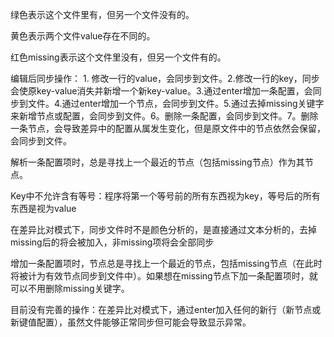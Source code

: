 绿色表示这个文件里有，但另一个文件没有的。

黄色表示两个文件value存在不同的。

红色missing表示这个文件里没有，但另一个文件有的。

编辑后同步操作：
    1. 修改一行的value，会同步到文件。2.修改一行的key，同步会使原key-value消失并新增一个新key-value。3.通过enter增加一条配置，会同步到文件。4.通过enter增加一个节点，会同步到文件。5.通过去掉missing关键字来新增节点或配置，会同步到文件。6。删除一条配置，会同步到文件。7。删除一条节点，会导致差异中的配置从属发生变化，但是原文件中的节点依然会保留，会同步到文件。

解析一条配置项时，总是寻找上一个最近的节点（包括missing节点）作为其节点。

Key中不允许含有等号：程序将第一个等号前的所有东西视为key，等号后的所有东西是视为value

在差异比对模式下，同步文件时不是颜色分析的，是直接通过文本分析的，去掉missing后的将会被加入，非missing项将会全部同步

增加一条配置项时，节点总是寻找上一个最近的节点，包括missing节点（在此时将被计为有效节点同步到文件中）。如果想在missing节点下加一条配置项时，就可以不用删除missing关键字。

目前没有完善的操作：在差异比对模式下，通过enter加入任何的新行（新节点或新键值配置），虽然文件能够正常同步但可能会导致显示异常。
